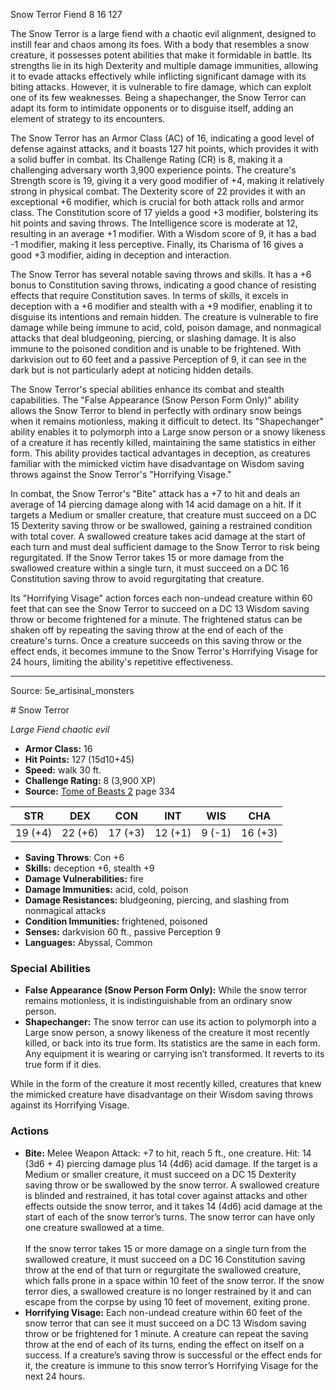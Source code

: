 <MonsterName/>Snow Terror</MonsterName>
<CreatureType/>Fiend</CreatureType>
<CR/>8</CR>
<AC/>16</AC>
<HP/>127</HP>
<summary>The Snow Terror is a large fiend with a chaotic evil alignment, designed to instill fear and chaos among its foes. With a body that resembles a snow creature, it possesses potent abilities that make it formidable in battle. Its strengths lie in its high Dexterity and multiple damage immunities, allowing it to evade attacks effectively while inflicting significant damage with its biting attacks. However, it is vulnerable to fire damage, which can exploit one of its few weaknesses. Being a shapechanger, the Snow Terror can adapt its form to intimidate opponents or to disguise itself, adding an element of strategy to its encounters. </summary>

<detail>

The Snow Terror has an Armor Class (AC) of 16, indicating a good level of defense against attacks, and it boasts 127 hit points, which provides it with a solid buffer in combat. Its Challenge Rating (CR) is 8, making it a challenging adversary worth 3,900 experience points. The creature's Strength score is 19, giving it a very good modifier of +4, making it relatively strong in physical combat. The Dexterity score of 22 provides it with an exceptional +6 modifier, which is crucial for both attack rolls and armor class. The Constitution score of 17 yields a good +3 modifier, bolstering its hit points and saving throws. The Intelligence score is moderate at 12, resulting in an average +1 modifier. With a Wisdom score of 9, it has a bad -1 modifier, making it less perceptive. Finally, its Charisma of 16 gives a good +3 modifier, aiding in deception and interaction. 

The Snow Terror has several notable saving throws and skills. It has a +6 bonus to Constitution saving throws, indicating a good chance of resisting effects that require Constitution saves. In terms of skills, it excels in deception with a +6 modifier and stealth with a +9 modifier, enabling it to disguise its intentions and remain hidden. The creature is vulnerable to fire damage while being immune to acid, cold, poison damage, and nonmagical attacks that deal bludgeoning, piercing, or slashing damage. It is also immune to the poisoned condition and is unable to be frightened. With darkvision out to 60 feet and a passive Perception of 9, it can see in the dark but is not particularly adept at noticing hidden details.

The Snow Terror's special abilities enhance its combat and stealth capabilities. The "False Appearance (Snow Person Form Only)" ability allows the Snow Terror to blend in perfectly with ordinary snow beings when it remains motionless, making it difficult to detect. Its "Shapechanger" ability enables it to polymorph into a Large snow person or a snowy likeness of a creature it has recently killed, maintaining the same statistics in either form. This ability provides tactical advantages in deception, as creatures familiar with the mimicked victim have disadvantage on Wisdom saving throws against the Snow Terror's "Horrifying Visage."

In combat, the Snow Terror's "Bite" attack has a +7 to hit and deals an average of 14 piercing damage along with 14 acid damage on a hit. If it targets a Medium or smaller creature, that creature must succeed on a DC 15 Dexterity saving throw or be swallowed, gaining a restrained condition with total cover. A swallowed creature takes acid damage at the start of each turn and must deal sufficient damage to the Snow Terror to risk being regurgitated. If the Snow Terror takes 15 or more damage from the swallowed creature within a single turn, it must succeed on a DC 16 Constitution saving throw to avoid regurgitating that creature.

Its "Horrifying Visage" action forces each non-undead creature within 60 feet that can see the Snow Terror to succeed on a DC 13 Wisdom saving throw or become frightened for a minute. The frightened status can be shaken off by repeating the saving throw at the end of each of the creature's turns. Once a creature succeeds on this saving throw or the effect ends, it becomes immune to the Snow Terror's Horrifying Visage for 24 hours, limiting the ability's repetitive effectiveness.</detail>



---

Source: 5e_artisinal_monsters

<statblock>
# Snow Terror

*Large* *Fiend* *chaotic evil*

- **Armor Class:** 16
- **Hit Points:** 127 (15d10+45)
- **Speed:** walk 30 ft.
- **Challenge Rating:** 8 (3,900 XP)
- **Source:** [Tome of Beasts 2](https://koboldpress.com/kpstore/product/tome-of-beasts-2-for-5th-edition) page 334

| STR | DEX | CON | INT | WIS | CHA |
| --- | --- | --- | --- | --- | --- |
| 19 (+4) | 22 (+6) | 17 (+3) | 12 (+1) | 9 (-1) | 16 (+3) |

- **Saving Throws**: Con +6
- **Skills:** deception +6, stealth +9
- **Damage Vulnerabilities:** fire
- **Damage Immunities:** acid, cold, poison
- **Damage Resistances:** bludgeoning, piercing, and slashing from nonmagical attacks
- **Condition Immunities:** frightened, poisoned
- **Senses:** darkvision 60 ft., passive Perception 9
- **Languages:** Abyssal, Common

### Special Abilities

- **False Appearance (Snow Person Form Only):** While the snow terror remains motionless, it is indistinguishable from an ordinary snow person.
- **Shapechanger:** The snow terror can use its action to polymorph into a Large snow person, a snowy likeness of the creature it most recently killed, or back into its true form. Its statistics are the same in each form. Any equipment it is wearing or carrying isn’t transformed. It reverts to its true form if it dies.

While in the form of the creature it most recently killed, creatures that knew the mimicked creature have disadvantage on their Wisdom saving throws against its Horrifying Visage.

### Actions

- **Bite:** Melee Weapon Attack: +7 to hit, reach 5 ft., one creature. Hit: 14 (3d6 + 4) piercing damage plus 14 (4d6) acid damage. If the target is a Medium or smaller creature, it must succeed on a DC 15 Dexterity saving throw or be swallowed by the snow terror. A swallowed creature is blinded and restrained, it has total cover against attacks and other effects outside the snow terror, and it takes 14 (4d6) acid damage at the start of each of the snow terror’s turns. The snow terror can have only one creature swallowed at a time.<br><br>If the snow terror takes 15 or more damage on a single turn from the swallowed creature, it must succeed on a DC 16 Constitution saving throw at the end of that turn or regurgitate the swallowed creature, which falls prone in a space within 10 feet of the snow terror. If the snow terror dies, a swallowed creature is no longer restrained by it and can escape from the corpse by using 10 feet of movement, exiting prone.
- **Horrifying Visage:** Each non-undead creature within 60 feet of the snow terror that can see it must succeed on a DC 13 Wisdom saving throw or be frightened for 1 minute. A creature can repeat the saving throw at the end of each of its turns, ending the effect on itself on a success. If a creature’s saving throw is successful or the effect ends for it, the creature is immune to this snow terror’s Horrifying Visage for the next 24 hours.


</statblock>


